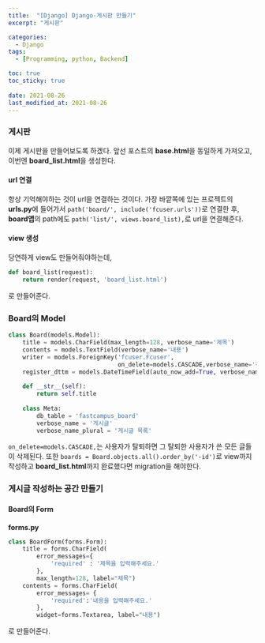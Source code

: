 ```yaml
---
title:  "[Django] Django-게시판 만들기"
excerpt: "게시판"

categories:
  - Django
tags:
  - [Programming, python, Backend]

toc: true
toc_sticky: true
 
date: 2021-08-26
last_modified_at: 2021-08-26
---
```

### 게시판
이제 게시판을 만들어보도록 하겠다. 앞선 포스트의 **base.html**을 동일하게 가져오고, 이번엔 **board_list.html**을 생성한다.

#### url 연결
항상 기억해야하는 것이 url을 연결하는 것이다.
가장 바깥쪽에 있는 프로젝트의 **urls.py**에 들어가서 ```path('board/', include('fcuser.urls'))```로 연결한 후, **board앱**의 path에도 ```path('list/', views.board_list),```로 url을 연결해준다.
#### view 생성
당연하게 view도 만들어줘야하는데, 
```python
def board_list(request):
    return render(request, 'board_list.html')
```
로 만들어준다.

### Board의 Model
```python
class Board(models.Model):
    title = models.CharField(max_length=128, verbose_name='제목')
    contents = models.TextField(verbose_name='내용')
    writer = models.ForeignKey('fcuser.Fcuser', 
                               on_delete=models.CASCADE,verbose_name='작성자')
    register_dttm = models.DateTimeField(auto_now_add=True, verbose_name='등록시간')
    
    def __str__(self):
        return self.title
    
    class Meta:
        db_table = 'fastcampus_board'
        verbose_name = '게시글'
        verbose_name_plural = '게시글 목록'
```
```on_delete=models.CASCADE,```는 사용자가 탈퇴하면 그 탈퇴한 사용자가 쓴 모든 글들이 삭제된다.
또한 ```boards = Board.objects.all().order_by('-id')```로 view까지 작성하고 **board_list.html**까지 완료했다면 migration을 해야한다.

### 게시글 작성하는 공간 만들기
#### Board의 Form
**forms.py**
```python
class BoardForm(forms.Form):
    title = forms.CharField(
        error_messages={
            'required' : '제목을 입력해주세요.'
        },
        max_length=128, label="제목")
    contents = forms.CharField(
        error_messages= {
            'required':'내용을 입력해주세요.'  
        },
        widget=forms.Textarea, label="내용")
```
로 만들어준다.


``````

